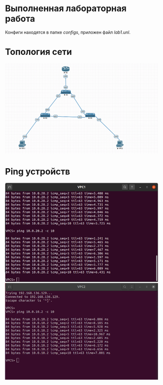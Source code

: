 # Выполненная лабораторная работа

Конфиги находятся в папке _configs_, приложен файл _lab1.unl_.

# Топология сети

![plot](lab1/images/topology.png)

# Ping устройств

![plot](lab1/images/VPC1.png)
![plot](lab1/images/VPC2.png)
